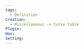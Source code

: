 ```yaml
---
tags:
  - Definition
Creation:
  - Miscellaneous -> Curve Table
Plugin: 
Has: 
Setting:
---
```


```cpp

```